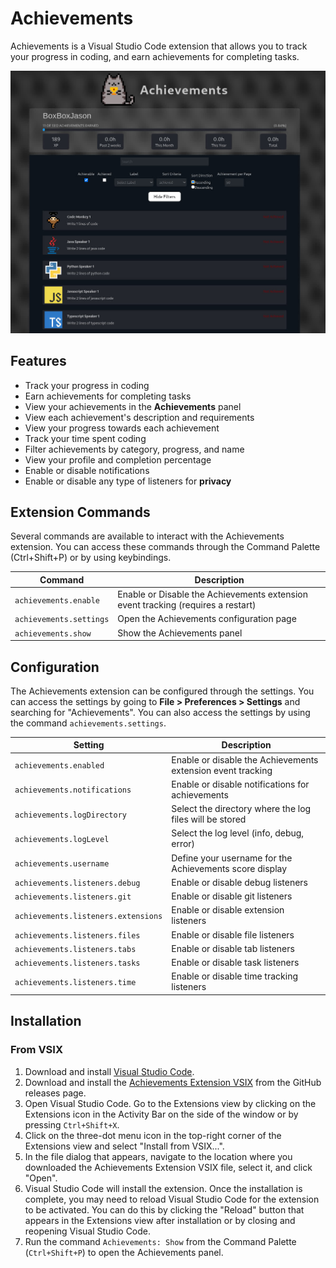 # Achievements

Achievements is a Visual Studio Code extension that allows you to track your progress in coding, and earn achievements for completing tasks.

![Extension Webview Illustration](./screenshot.jpg)

## Features

- Track your progress in coding
- Earn achievements for completing tasks
- View your achievements in the **Achievements** panel
- View each achievement's description and requirements
- View your progress towards each achievement
- Track your time spent coding
- Filter achievements by category, progress, and name
- View your profile and completion percentage
- Enable or disable notifications
- Enable or disable any type of listeners for **privacy**

## Extension Commands

Several commands are available to interact with the Achievements extension. You can access these commands through the Command Palette (Ctrl+Shift+P) or by using keybindings.

|Command|Description|
|---|---|
|`achievements.enable`|Enable or Disable the Achievements extension event tracking (requires a restart)|
|`achievements.settings`|Open the Achievements configuration page|
|`achievements.show`|Show the Achievements panel|

## Configuration

The Achievements extension can be configured through the settings. You can access the settings by going to **File > Preferences > Settings** and searching for "Achievements".
You can also access the settings by using the command `achievements.settings`.

|Setting|Description|
|---|---|
|`achievements.enabled`|Enable or disable the Achievements extension event tracking|
|`achievements.notifications`|Enable or disable notifications for achievements|
|`achievements.logDirectory`|Select the directory where the log files will be stored|
|`achievements.logLevel`|Select the log level (info, debug, error)|
|`achievements.username`|Define your username for the Achievements score display|
|`achievements.listeners.debug`|Enable or disable debug listeners|
|`achievements.listeners.git`|Enable or disable git listeners|
|`achievements.listeners.extensions`|Enable or disable extension listeners|
|`achievements.listeners.files`|Enable or disable file listeners|
|`achievements.listeners.tabs`|Enable or disable tab listeners|
|`achievements.listeners.tasks`|Enable or disable task listeners|
|`achievements.listeners.time`|Enable or disable time tracking listeners|

## Installation

### From VSIX

1. Download and install [Visual Studio Code](https://code.visualstudio.com/).
2. Download and install the [Achievements Extension VSIX](https://github.com/boxboxjason/achievements/releases) from the GitHub releases page.
3. Open Visual Studio Code. Go to the Extensions view by clicking on the Extensions icon in the Activity Bar on the side of the window or by pressing `Ctrl+Shift+X`.
4. Click on the three-dot menu icon in the top-right corner of the Extensions view and select "Install from VSIX...".
5. In the file dialog that appears, navigate to the location where you downloaded the Achievements Extension VSIX file, select it, and click "Open".
6. Visual Studio Code will install the extension. Once the installation is complete, you may need to reload Visual Studio Code for the extension to be activated. You can do this by clicking the "Reload" button that appears in the Extensions view after installation or by closing and reopening Visual Studio Code.
7. Run the command `Achievements: Show` from the Command Palette (`Ctrl+Shift+P`) to open the Achievements panel.
